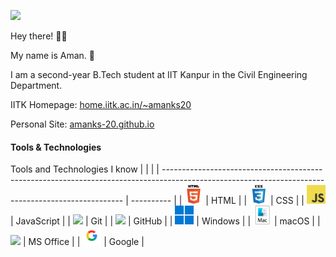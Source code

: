 <code><img height="100" src = "https://home.iitk.ac.in/~amanks20/assets/images/gif/stars.gif"></code>

Hey there! 👋🏻

My name is Aman. 🙂

I am a second-year B.Tech student at IIT Kanpur in the Civil Engineering Department.

IITK Homepage: [home.iitk.ac.in/~amanks20](https://home.iitk.ac.in/~amanks20/)

Personal Site: [amanks-20.github.io](https://amanks-20.github.io/)

#### Tools & Technologies
Tools and Technologies I know
|                                                                                                                                                    |            |
| -------------------------------------------------------------------------------------------------------------------------------------------------- | ---------- |
| <img height="30" src="https://raw.githubusercontent.com/github/explore/80688e429a7d4ef2fca1e82350fe8e3517d3494d/topics/html/html.png">             | HTML       |
| <img height="30" src="https://raw.githubusercontent.com/github/explore/80688e429a7d4ef2fca1e82350fe8e3517d3494d/topics/css/css.png">               | CSS        |
| <img height="30" src="https://raw.githubusercontent.com/github/explore/80688e429a7d4ef2fca1e82350fe8e3517d3494d/topics/javascript/javascript.png"> | JavaScript |
| <img height="30" src="https://git-scm.com/images/logos/logomark-orange@2x.png">                                                                    | Git        |
| <img height="30" src="https://github.githubassets.com/images/modules/logos_page/GitHub-Mark.png">                                                  | GitHub     |
| <img height="30" src="https://raw.githubusercontent.com/github/explore/379d49236d826364be968345e0a085d044108cff/topics/windows/windows.png">       | Windows    |
| <img height="30" src="https://raw.githubusercontent.com/github/explore/80688e429a7d4ef2fca1e82350fe8e3517d3494d/topics/macos/macos.png">           | macOS      |
| <img height="30" src="https://upload.wikimedia.org/wikipedia/commons/5/5f/Microsoft_Office_logo_%282019%E2%80%93present%29.svg">                   | MS Office  |
| <img height="30" src="https://raw.githubusercontent.com/github/explore/80688e429a7d4ef2fca1e82350fe8e3517d3494d/topics/google/google.png">         | Google     |

<!----
<code><img height="100" src = "https://github.com/protonaman/home.iitk/blob/main/assets/images/misc/stars.gif"></code>
## [Aman Kumar Singh](https://home.iitk.ac.in/~amanks20/)

#### Repositories
- <code><img height="30" src = "#"></code> [IITK Homepage - amanks20](https://github.com/amanks-20/iitk_home)
- <code><img height="30" src = "#"></code> [SoCE IITK Website](https://github.com/SOCE-IITK/soce)
- <code><img height="30" src = "#"></code> [CAD Project - AeroClub IITK](https://github.com/amanks-20/CAD-Project)
<code><img height="100" src = "https://github.com/amanks-20/iitk_home/blob/master/assets/images/misc/music.gif"></code>

#### Languages and Tools
<code><img height="30" src = "https://raw.githubusercontent.com/github/explore/80688e429a7d4ef2fca1e82350fe8e3517d3494d/topics/cpp/cpp.png"></code>
<code><img height="30" src = "https://raw.githubusercontent.com/github/explore/80688e429a7d4ef2fca1e82350fe8e3517d3494d/topics/c/c.png"></code>
<code><img height="30" src = "https://raw.githubusercontent.com/github/explore/80688e429a7d4ef2fca1e82350fe8e3517d3494d/topics/html/html.png"></code>
<code><img height="30" src = "https://raw.githubusercontent.com/github/explore/80688e429a7d4ef2fca1e82350fe8e3517d3494d/topics/css/css.png"></code>
<code><img height="30" src = "https://raw.githubusercontent.com/github/explore/80688e429a7d4ef2fca1e82350fe8e3517d3494d/topics/google/google.png"></code>
<code><img height="30" src = "https://raw.githubusercontent.com/github/explore/80688e429a7d4ef2fca1e82350fe8e3517d3494d/topics/windows/windows.png"></code>
<code><img height="30" src = "https://raw.githubusercontent.com/github/explore/80688e429a7d4ef2fca1e82350fe8e3517d3494d/topics/chrome/chrome.png"></code>
<code><img height="30" src = "https://raw.githubusercontent.com/github/explore/80688e429a7d4ef2fca1e82350fe8e3517d3494d/topics/atom/atom.png"></code>
---->
